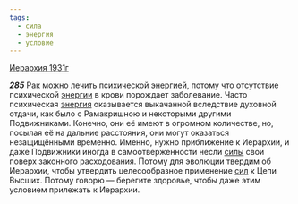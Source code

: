 ```yaml
---
tags:
  - сила
  - энергия
  - условие
---
```


[Иерархия 1931г](/agni/1931)

___285___
Рак можно лечить психической [энергией](/tag/#[энергия](/tag/#энергия)), потому что отсутствие психической [энергии](/tag/#[энергия](/tag/#энергия)) в крови порождает заболевание. Часто психическая [энергия](/tag/#энергия) оказывается выкачанной вследствие духовной отдачи, как было с Рамакришною и некоторыми другими Подвижниками. Конечно, они её имеют в огромном количестве, но, посылая её на дальние расстояния, они могут оказаться незащищёнными временно. Именно, нужно приближение к Иерархии, и даже Подвижники иногда в самоотверженности несли [силы](/tag/#сила) свои поверх законного расходования. Потому для эволюции твердим об Иерархии, чтобы утвердить целесообразное применение [сил](/tag/#сила) к Цепи Высших. Потому говорю — берегите здоровье, чтобы даже этим условием прилежать к Иерархии.   

